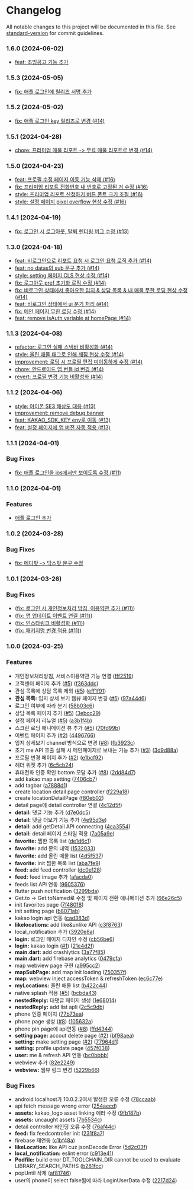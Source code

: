 # Changelog

All notable changes to this project will be documented in this file. See [standard-version](https://github.com/conventional-changelog/standard-version) for commit guidelines.

### 1.6.0 (2024-06-02)

- [feat: 초빙공고 기능 추가](ab015e44db030086d7313f89564e5c746138bce7)

### 1.5.3 (2024-05-05)

- [fix: 애플 로그인에 릴리즈 서명 추가](4374f08f37ebb52fb309a3a70aa04b6a4e61f9ac)

### 1.5.2 (2024-05-02)

- [fix: 애플 로그인 key 릴리즈로 변경 (#14)](a82cf515764dd0eee059f4ebeb5c8713c88a6377)

### 1.5.1 (2024-04-28)

- [chore: 프리미엄 매물 리포트 -> 무료 매물 리포트로 변경 (#14)](1ad17761a4a28756b31606c44bcdb04492dc74ba)

### 1.5.0 (2024-04-23)

- [feat: 프로필 수정 페이지 이동 기능 삭제 (#16)](61154711d2d9e0f2e0e483acabe6a2f82dbea646)
- [fix: 프리미엄 리포트 전화번호 내 번호로 고정된 거 수정 (#16)](ac4537f4080a91bf14b902075d4438961975eff5)
- [style: 프리미엄 리포트 신청하기 버튼 폰트 크기 조절 (#16)](3fbd4761b37785046c8c3b8ae55426a2163affd4)
- [style: 설정 페이지 pixel overflow 현상 수정 (#16)](dab3ec3d316cc206ddb613ee1dd61c8367435af8)

### 1.4.1 (2024-04-19)

- [fix: 로그인 시 로그아웃, 탈퇴 렌더링 버그 수정 (#13)](27184c7af0ca94bba0f6736215997558cd88fb5d)

### 1.3.0 (2024-04-18)

- [feat: 비로그인으로 리포트 요청 시 로그인 요청 로직 추가 (#14)](0442763358924b0f09678d80248e6307871b98e2)
- [feat: no datas의 sub 문구 추가 (#14)](c87960576969b3f83f8f018b214a4aa7776812ae)
- [style: setting 페이지 CLS 현상 수정 (#14)](48bb28eca902a8d0c5fb5e1cce1068d67bb48254)
- [fix: 로그아웃 pref 초기화 로직 수정 (#14)](246ada60300431f86c9d2a728bda4d5d2a7cbeb0)
- [fix: 비로그인 상태에서 좋아요한 입지 & 상담 목록 & 내 매물 무한 로딩 현상 수정 (#14)](45264eb478eddd01b09421a09f4fe571771fcbb2)
- [feat: 비로그인 상태에서 ui 분기 처리 (#14)](b0ca8451f5c7432318f2865a0bcbd2a953728f6b)
- [fix: 메인 페이지 무한 로딩 수정 (#14)](e5a35d7ea595cc01265a96b2a4f00c53ca08deda)
- [feat: remove isAuth variable at homePage (#14)](80e54dc5d2ad79e7b4f3c7f26b8a259e90aaafeb)

### 1.1.3 (2024-04-08)

- [refactor: 로그인 실패 스낵바 비활성화 (#14)](e62ef9679cb96caaf648a0694665d7c64b359245)
- [style: 올린 매물 태그로 인해 깨짐 현상 수정 (#14)](b1c15c8b7f9d3af510f67faa3e9a02af378a9817)
- [improvement: 로딩 시 프로필 편집 미이동하게 수정 (#14)](9e487b1ef2613aeb52f53995f1a4828b25d6753b)
- [chore: 안드로이드 앱 번들 id 변경 (#14)](ab3b79206b177282258b900e48a08d1c6441ba67)
- [revert: 프로필 변경 기능 비활성화 (#14)](0eff6e33523b5dcb74a3a9f2fbca0602d1f4fdd4)

### 1.1.2 (2024-04-06)

- [style: 아이폰 SE3 해상도 대응 (#13)](a867491fc125059f6ea6dc4a01bf4840ac06cd68)
- [improvement: remove debug banner](6240df55ac68c129f558322e9158ca7e91eebbeb)
- [feat: KAKAO_SDK_KEY env로 이동 (#13)](0eb01e3f0ea53eebc45b97422260caa80cf6436c)
- [feat: 설정 페이지에 앱 버전 자동 적용 (#13)](aaa5938aaff900b0535b8f83f555ba0469bfaba6)

### 1.1.1 (2024-04-01)

### Bug Fixes

- [fix: 애플 로그인을 ios에서만 보이도록 수정 (#11)](4fb490aba49b0499752d1749f3d76347f3c17db1)

### 1.1.0 (2024-04-01)

### Features

- [애플 로그인 추가](24c8aaabd6527f18bbdbfddd80bf5c162f1eb00e)

### 1.0.2 (2024-03-28)

### Bug Fixes

- [fix: 메디팟 -> 닥스팟 문구 수정](52ffdc0b805c95d1b1b503d0848dd51ce07def6b)

### 1.0.1 (2024-03-26)

### Bug Fixes

- ([fix: 로그인 시 개인정보처리 방침, 이용약관 추가 (#11)](dc6d210bbbe1609716f4680c6fd355aaf8e45a07))
- ([fix: 앱 업데이트 이벤트 연결 (#11)](6d3be18947b6a98e4bccbc3cc603e28682029e1e))
- ([fix: 인스타링크 비활성화 (#11)](785cc8573affeb5fe8994636158a2965c3988cdb))
- ([fix: 패키지명 변경 적용 (#11)](c22cb6fc904003cc4135cd739351ff50451abc67))

### 1.0.0 (2024-03-25)

### Features

- 개인정보처리방침, 서비스이용약관 기능 연결 ([fff2519](https://github.com/in-ch/medipot_app/commit/fff2519d6a531702296249c3e14a9b63390364f7))
- 고객센터 페이지 추가 ([#5](https://github.com/in-ch/medipot_app/issues/5)) ([f363ddc](https://github.com/in-ch/medipot_app/commit/f363ddcee6329c527d93f82cb73e9a625f0217d6))
- 관심 목록에 상담 목록 제외 ([#5](https://github.com/in-ch/medipot_app/issues/5)) ([eff1f91](https://github.com/in-ch/medipot_app/commit/eff1f9150e8c5fe5ef611dec2af7e095cfaba2fe))
- **관심 목록:** 입지 상세 보기 웹뷰 페이지 변경 ([#5](https://github.com/in-ch/medipot_app/issues/5)) ([97a44d6](https://github.com/in-ch/medipot_app/commit/97a44d62604c944cd391870e3c234e1ca724fea0))
- 로그인 여부에 따라 분기 ([58b03c6](https://github.com/in-ch/medipot_app/commit/58b03c6364ce70362f5e8eff91aa62c4aa43bc64))
- 상담 목록 페이지 추가 ([#5](https://github.com/in-ch/medipot_app/issues/5)) ([3ebcc29](https://github.com/in-ch/medipot_app/commit/3ebcc29166ceda2b133cdd03d07c0cb76ad97f97))
- 설정 페이지 리뉴얼 ([#5](https://github.com/in-ch/medipot_app/issues/5)) ([a3b1f4b](https://github.com/in-ch/medipot_app/commit/a3b1f4b871677a34ca415c4dd31fbac2fb10910c))
- 스크린 로딩 애니메이션 뷰 추가 ([#5](https://github.com/in-ch/medipot_app/issues/5)) ([70fd99b](https://github.com/in-ch/medipot_app/commit/70fd99b3c2e686ce99d6843e5010d871899254f9))
- 이벤트 페이지 추가 ([#2](https://github.com/in-ch/medipot_app/issues/2)) ([4496766](https://github.com/in-ch/medipot_app/commit/4496766d16269f6edbcdbb73317d790183201d68))
- 입지 상세보기 channel 방식으로 변경 ([#8](https://github.com/in-ch/medipot_app/issues/8)) ([fb3923c](https://github.com/in-ch/medipot_app/commit/fb3923cb96718668eaef71999e26d6ee123560c1))
- 초기 me API 호출 실패 시 메인페이지로 보내는 기능 추가 ([#3](https://github.com/in-ch/medipot_app/issues/3)) ([3d9d88a](https://github.com/in-ch/medipot_app/commit/3d9d88aa3b88ff8afab0558628e87640b38e714e))
- 프로필 변경 페이지 추가 ([#2](https://github.com/in-ch/medipot_app/issues/2)) ([e1bcf92](https://github.com/in-ch/medipot_app/commit/e1bcf927ac9dac69e921684a598e940903272594))
- 헤더 위젯 추가 ([6c5cb24](https://github.com/in-ch/medipot_app/commit/6c5cb24afad047463f60f22a31a4192c52f6471e))
- 휴대전화 인증 확인 bottom 모달 추가 ([#8](https://github.com/in-ch/medipot_app/issues/8)) ([2dd84d7](https://github.com/in-ch/medipot_app/commit/2dd84d72a27837cba76a7d62af74ce698a77dffa))
- add kakao map setting ([7406cb7](https://github.com/in-ch/medipot_app/commit/7406cb7193e5db1acef1ad81ddf389d7ca659ab2))
- add tagbar ([a7888d1](https://github.com/in-ch/medipot_app/commit/a7888d18f22a923f540a2f7986bc630567f4b4dd))
- create location detail page controller ([f229a18](https://github.com/in-ch/medipot_app/commit/f229a1844e7a5790f5975db158a9ad428d2d5ef6))
- create locationDetailPage ([f80eb02](https://github.com/in-ch/medipot_app/commit/f80eb020ab0465c5735411210a406d2097068f3d))
- detail page에 detail controller 연결 ([4c12d5f](https://github.com/in-ch/medipot_app/commit/4c12d5feb0c91e876693e2a190a864ba551e6e22))
- **detail:** 댓글 기능 추가 ([d7e0dc5](https://github.com/in-ch/medipot_app/commit/d7e0dc5104f169ed71b976d2f678b922dce90138))
- **detail:** 댓글 더보기 기능 추가 ([4e95d3e](https://github.com/in-ch/medipot_app/commit/4e95d3e53cee869ad3bdc1bbf5d134ac3aa14b81))
- **detail:** add getDetail API connecting ([4ca3554](https://github.com/in-ch/medipot_app/commit/4ca355400d43c101ee149225bc5c6459720e11b1))
- **detail:** detail 페이지 스타일 적용 ([7a05a9e](https://github.com/in-ch/medipot_app/commit/7a05a9ed3fabe783511a37563e2ade04c942f2e5))
- **favorite:** 찜한 목록 list ([de1d6c1](https://github.com/in-ch/medipot_app/commit/de1d6c1f30ab2b64ca2d592dee877408db94ab1f))
- **favorite:** add 문의 내역 ([1532033](https://github.com/in-ch/medipot_app/commit/1532033377ec2638e7405c2fae1b5e86797e467e))
- **favorite:** add 올린 매물 list ([4d5f537](https://github.com/in-ch/medipot_app/commit/4d5f537a0fae551d29cad1bc917ada1a6934b0b6))
- **favorite:** init 찜한 목록 list ([aba7fe9](https://github.com/in-ch/medipot_app/commit/aba7fe934924830ef309f2b2b686daf47496ff2a))
- **feed:** add feed controller ([dc0e128](https://github.com/in-ch/medipot_app/commit/dc0e128333446cdb5c8554af6bda3f6144e88f8c))
- **feed:** feed image 추가 ([afacda0](https://github.com/in-ch/medipot_app/commit/afacda047e10ce880018e0c31b91bdbf4d3cdd55))
- feeds list API 연동 ([9605376](https://github.com/in-ch/medipot_app/commit/9605376ae04cf6cb615f8b2e4a33d1fed5950b7d))
- flutter push notification ([3299bda](https://github.com/in-ch/medipot_app/commit/3299bda1436a711d0b3cbed2b2dcb2984557ca3d))
- Get.to -> Get.toNamed로 수정 및 페이지 전환 애니메이션 추가 ([66e26c5](https://github.com/in-ch/medipot_app/commit/66e26c5c4991d48ffc8101c440db5a63002c43b8))
- init favorites page ([7f48018](https://github.com/in-ch/medipot_app/commit/7f480180d66528b642dc1c9862d2bc07db0d0f07))
- init setting page ([b8071ab](https://github.com/in-ch/medipot_app/commit/b8071abfcddccf9434f7cb8bb6d43b9720d27849))
- kakao login api 연동 ([cad383d](https://github.com/in-ch/medipot_app/commit/cad383d073af986ce8428e948f15c5d2a0b5f6cc))
- **likelocations:** add like&unlike API ([c3f8763](https://github.com/in-ch/medipot_app/commit/c3f8763271b3f9557fb2d41414cc08c6156af2d9))
- local_notification 추가 ([3920e8a](https://github.com/in-ch/medipot_app/commit/3920e8aa9f19dcb1997ff19376aeafc89a9f1b77))
- **login:** 로그인 페이지 디자인 수정 ([cb56be6](https://github.com/in-ch/medipot_app/commit/cb56be60353e1bedb21e591129a97cf18904b4a9))
- **login:** kakao login ([#1](https://github.com/in-ch/medipot_app/issues/1)) ([21e4d2f](https://github.com/in-ch/medipot_app/commit/21e4d2f90e66f83ebcc2f2d4b9f829d68926193d))
- **main.dart:** add crashlytics ([3a77f85](https://github.com/in-ch/medipot_app/commit/3a77f8547290ad7dee40f981048e25482a715c15))
- **main.dart:** add firebase analytics ([0479cfa](https://github.com/in-ch/medipot_app/commit/0479cfae0c2089af76348ac8094a84a07072bc48))
- map webview page 구현 ([a995cc2](https://github.com/in-ch/medipot_app/commit/a995cc296ad81195503014c1a54d65b1ff0de470))
- **mapSubPage:** add map init loading ([750357f](https://github.com/in-ch/medipot_app/commit/750357fefadaef48f05eeda22ca833ac7563a652))
- **map:** webview inject accessToken & refreshToken ([ec6c77e](https://github.com/in-ch/medipot_app/commit/ec6c77e7a8276438e6446fb27d9e5b2b56b83a9e))
- **myLocations:** 올린 매물 list ([b422c44](https://github.com/in-ch/medipot_app/commit/b422c4465bec895720ee2462f435f016c6272a59))
- native splash 적용 ([#5](https://github.com/in-ch/medipot_app/issues/5)) ([bcbda43](https://github.com/in-ch/medipot_app/commit/bcbda43d04e4c80ab4d9492c18836fe4af23abf1))
- **nestedReply:** 대댓글 페이지 생성 ([1e68014](https://github.com/in-ch/medipot_app/commit/1e68014582424dde640e21a091a8dd6a32926a65))
- **nestedReply:** add list apli ([2c5c9db](https://github.com/in-ch/medipot_app/commit/2c5c9dbf94b381717c97f7ab82fe7217323e2695))
- phone 인증 페이지 ([77b73ea](https://github.com/in-ch/medipot_app/commit/77b73ea8c6efce08fb8bbbcb5639fb1ab0d4a935))
- phone page 생성 ([#8](https://github.com/in-ch/medipot_app/issues/8)) ([105632a](https://github.com/in-ch/medipot_app/commit/105632a97678748d7bea334a12d3c6ee32d5a537))
- phone pin page에 api연동 ([#8](https://github.com/in-ch/medipot_app/issues/8)) ([ffd4344](https://github.com/in-ch/medipot_app/commit/ffd434423b2475c1806563cbcccab82bd91287db))
- **setting page:** accout delete page ([#2](https://github.com/in-ch/medipot_app/issues/2)) ([bf98aea](https://github.com/in-ch/medipot_app/commit/bf98aeacb1c6b90ad84de19e487cc24798325711))
- **setting:** make setting page ([#2](https://github.com/in-ch/medipot_app/issues/2)) ([77964d1](https://github.com/in-ch/medipot_app/commit/77964d18869b3c5ee5f9fda9793f3f0c2f3f7b81))
- **setting:** profile update page ([457f038](https://github.com/in-ch/medipot_app/commit/457f0385a31e1adbd0b9b284dbb09d3ed619dcf3))
- **user:** me & refresh API 연동 ([bc0bbbb](https://github.com/in-ch/medipot_app/commit/bc0bbbb9182d0ddad91691f4d7c56c94e7d197d3))
- webview 추가 ([82e2249](https://github.com/in-ch/medipot_app/commit/82e22494a70f06ab543b379d04a5ef316b7d85e8))
- **webview:** 웹뷰 링크 변경 ([5229b66](https://github.com/in-ch/medipot_app/commit/5229b666bde9c470617130ec9b46c34e01adaff4))

### Bug Fixes

- android localhost가 10.0.2.2여서 발생한 오류 수정 ([78ccaab](https://github.com/in-ch/medipot_app/commit/78ccaab8962c5f06c252b81e1e694f66431a4aa8))
- api fetch message wrong error ([254aecd](https://github.com/in-ch/medipot_app/commit/254aecd62f5db6224b1d389186499e9d88475a61))
- **assets:** kakao_logo asset linking 에러 수정 ([9fb187b](https://github.com/in-ch/medipot_app/commit/9fb187be211b81ad34176d8e47f0074fca27aab8))
- **assets:** uncaught assets ([7b5534c](https://github.com/in-ch/medipot_app/commit/7b5534c05b3bcd8d878a58078dedde375c865ca2))
- detail controller 바인딩 오류 수정 ([76af44c](https://github.com/in-ch/medipot_app/commit/76af44c2492a425d79ccbaf5e3d27c23bbe7e865))
- **feed:** fix feedcontroller init ([231f8a7](https://github.com/in-ch/medipot_app/commit/231f8a77488fa7ba6e1d9c06871d584d10c962da))
- firebase 재연동 ([c1bf48a](https://github.com/in-ch/medipot_app/commit/c1bf48abfd637cbb2f3a0fc66efff7cf9eb9fe2e))
- **likeLocation:** like API cuz jsonDecode Error ([5d2c03f](https://github.com/in-ch/medipot_app/commit/5d2c03f9d62c25c06692ff7f69493b22525c8a9d))
- **local_notification:** eslint error ([c913e41](https://github.com/in-ch/medipot_app/commit/c913e416a12b44aecf9a84ff93cfa30bde0dc851))
- **Podfile:** build error DT_TOOLCHAIN_DIR cannot be used to evaluate LIBRARY_SEARCH_PATHS ([b281fcc](https://github.com/in-ch/medipot_app/commit/b281fcc4c7ec01c81e6e4c073f9095c546752e53))
- popUntil 삭제 ([af81746](https://github.com/in-ch/medipot_app/commit/af81746a50a4f4893a198877c6592e2fc82c7dfb))
- user의 phone이 select false됨에 따라 LoginUserData 수정 ([2217d24](https://github.com/in-ch/medipot_app/commit/2217d24da75ea34b84d7fd6ba3ff76a138e2cd0d))
